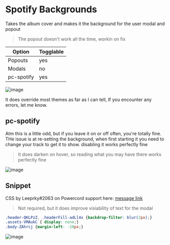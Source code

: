 # Spotify Backgrounds
Takes the album cover and makes it the background for the user modal and popout
> The popout doesn't work all the time, workin on fix

| Option     | Togglable |
| ---------  | --- |
| Popouts    | yes |
| Modals     | no  |
| pc-spotify | yes |

![image](https://crenshaw.otters.store/uploads/b1215eff-59ca-4766-99c4-8d7ffb87d6a7/5Ur1YhyM.png)

It does override most themes as far as I can tell, If you encounter any errors, let me know.

## pc-spotify
Atm this is a little odd, but if you leave it on or off often, you're totally fine. THe issue is at re-setting the background, when first starting it you need to change your track to get it to show. disabling it works perfectly fine
> It does darken on hover, so reading what you may have there works perfectly fine

![image](https://crenshaw.otters.store/uploads/b1215eff-59ca-4766-99c4-8d7ffb87d6a7/5WwVx32P.png)

## Snippet
CSS by Leeprky#2063 on Powercord support here: [message link](https://canary.discord.com/channels/538759280057122817/755005803303403570/834526028486934548)
> Not required, but it does improve visiability of text for the modal
```css
.header-QKLPzZ, .headerFill-adLl4x {backdrop-filter: blur(2px);}
.assets-VMAukC { display: none;}
.body-ZAhrcj {margin-left: -20px;}
```
![image](https://i.gyazo.com/thumb/1200/9cc7942b0ff7336e187aac9e752a38d9-png.jpg)